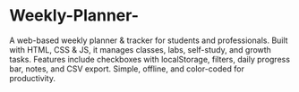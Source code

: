 # Weekly-Planner-
A web-based weekly planner &amp; tracker for students and professionals. Built with HTML, CSS &amp; JS, it manages classes, labs, self-study, and growth tasks. Features include checkboxes with localStorage, filters, daily progress bar, notes, and CSV export. Simple, offline, and color-coded for productivity.
